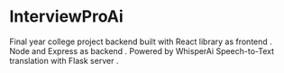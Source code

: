 # InterviewProAi
Final year college project backend built with React library as frontend .  Node and Express as backend . Powered by WhisperAi Speech-to-Text translation with Flask server . 
